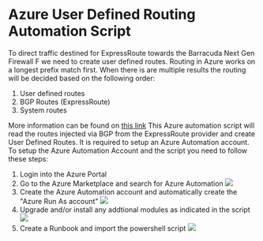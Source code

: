 # Azure User Defined Routing Automation Script

To direct traffic destined for ExpressRoute towards the Barracuda Next Gen Firewall F we need to create user defined routes. Routing in Azure works on a longest prefix match first. When there is are multiple results the routing will be decided based on the following order:
<ol>
<li>User defined routes</li>
<li>BGP Routes (ExpressRoute)</li>
<li>System routes</li>
</ol>
More information can be found on <a href="https://docs.microsoft.com/en-us/azure/virtual-network/virtual-networks-udr-overview">this link</a>
This Azure automation script will read the routes injected via BGP from the ExpressRoute provider and create User Defined Routes. It is required to setup an Azure Automation account. To setup the Azure Automation Account and the script you need to follow these steps:

<ol>
    <li>Login into the Azure Portal</li>
    <li>Go to the Azure Marketplace and search for Azure Automation <img src="../../raw/master/cudaautomation1.png"/></li>
    <li>Create the Azure Automation account and automatically create the "Azure Run As account" <img src="../../raw/master/cudaautomation2.jpg"/></li>
    <li>Upgrade and/or install any addtional modules as indicated in the script <img src="../../raw/master/cudaautomation3.jpg"/></li>
    <li>Create a Runbook and import the powershell script <img src="../../raw/master/cudaautomation4.jpg"/></li>
</ol>
